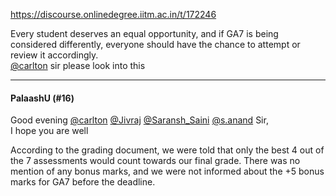 https://discourse.onlinedegree.iitm.ac.in/t/172246

Every student deserves an equal opportunity, and if GA7 is being considered differently, everyone should have the chance to attempt or review it accordingly.<br/>
<a class="mention" href="/u/carlton">@carlton</a> sir please look into this</p><hr>

<h4>PalaashU (#16)</h4>
<p>Good evening <a class="mention" href="/u/carlton">@carlton</a> <a class="mention" href="/u/jivraj">@Jivraj</a> <a class="mention" href="/u/saransh_saini">@Saransh_Saini</a> <a class="mention" href="/u/s.anand">@s.anand</a> Sir,<br/>
I hope you are well</p>
<p>According to the grading document, we were told that only the best 4 out of the 7 assessments would count towards our final grade. There was no mention of any bonus marks, and we were not informed about the +5 bonus marks for GA7 before the deadline.